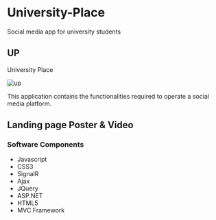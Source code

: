 # University-Place
Social media app for university students


## UP
University Place

<meta http-equiv="X-UA-Compatible" content="IE=Edge,chrome=1">

![up](https://github.com/sajivfrancis/University-Tube/blob/master/UniversityPlace/Content/img/github.png)

This application contains the functionalities required to operate a social media platform.

## Landing page Poster & Video




### Software Components

- Javascript
- CSS3
- SignalR
- Ajax
- JQuery
- ASP.NET 
- HTML5
- MVC Framework
